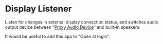 # Display Listener

Listen for changes in external display connection status, and switches audio output device between "[Proxy Audio Device](https://github.com/briankendall/proxy-audio-device)" and built-in speakers.

It would be useful to add this app to "Open at login".
